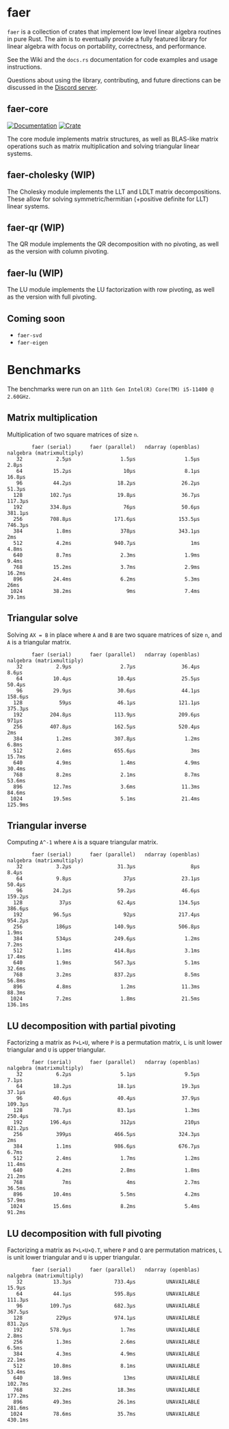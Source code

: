 # faer

`faer` is a collection of crates that implement low level linear algebra routines in pure Rust.
The aim is to eventually provide a fully featured library for linear algebra with focus on portability, correctness, and performance.

See the Wiki and the `docs.rs` documentation for code examples and usage instructions.

Questions about using the library, contributing, and future directions can be discussed in the [Discord server](https://discord.gg/Ak5jDsAFVZ).

## faer-core

[![Documentation](https://docs.rs/faer-core/badge.svg)](https://docs.rs/faer-core)
[![Crate](https://img.shields.io/crates/v/faer-core.svg)](https://crates.io/crates/faer-core)

The core module implements matrix structures, as well as BLAS-like matrix operations such as matrix multiplication and solving triangular linear systems.

## faer-cholesky (WIP)

The Cholesky module implements the LLT and LDLT matrix decompositions. These allow for solving symmetric/hermitian (+positive definite for LLT) linear systems.

## faer-qr (WIP)

The QR module implements the QR decomposition with no pivoting, as well as the version with column pivoting.

## faer-lu (WIP)

The LU module implements the LU factorization with row pivoting, as well as the version with full pivoting.

## Coming soon

- `faer-svd`
- `faer-eigen`

# Benchmarks

The benchmarks were run on an `11th Gen Intel(R) Core(TM) i5-11400 @ 2.60GHz`.

## Matrix multiplication

Multiplication of two square matrices of size `n`.

```
        faer (serial)      faer (parallel)   ndarray (openblas)      nalgebra (matrixmultiply)
   32           2.5µs                1.5µs                1.5µs                          2.8µs
   64          15.2µs                 10µs                8.1µs                         16.8µs
   96          44.2µs               18.2µs               26.2µs                         51.3µs
  128         102.7µs               19.8µs               36.7µs                        117.3µs
  192         334.8µs                 76µs               50.6µs                        381.1µs
  256         708.8µs              171.6µs              153.5µs                        746.3µs
  384           1.8ms                378µs              343.1µs                            2ms
  512           4.2ms              940.7µs                  1ms                          4.8ms
  640           8.7ms                2.3ms                1.9ms                          9.4ms
  768          15.2ms                3.7ms                2.9ms                         16.2ms
  896          24.4ms                6.2ms                5.3ms                           26ms
 1024          38.2ms                  9ms                7.4ms                         39.1ms
```

## Triangular solve

Solving `AX = B` in place where `A` and `B` are two square matrices of size `n`, and `A` is a triangular matrix.

```
        faer (serial)      faer (parallel)   ndarray (openblas)      nalgebra (matrixmultiply)
   32           2.9µs                2.7µs               36.4µs                          8.6µs
   64          10.4µs               10.4µs               25.5µs                         50.4µs
   96          29.9µs               30.6µs               44.1µs                        158.6µs
  128            59µs               46.1µs              121.1µs                        375.3µs
  192         204.8µs              113.9µs              209.6µs                          971µs
  256         407.8µs              162.5µs              520.4µs                            2ms
  384           1.2ms              307.8µs                1.2ms                          6.8ms
  512           2.6ms              655.6µs                  3ms                         15.7ms
  640           4.9ms                1.4ms                4.9ms                         30.4ms
  768           8.2ms                2.1ms                8.7ms                         53.6ms
  896          12.7ms                3.6ms               11.3ms                         84.6ms
 1024          19.5ms                5.1ms               21.4ms                        125.9ms
```

## Triangular inverse

Computing `A^-1` where `A` is a square triangular matrix.

```
        faer (serial)      faer (parallel)   ndarray (openblas)      nalgebra (matrixmultiply)
   32           3.2µs               31.3µs                  8µs                          8.4µs
   64           9.8µs                 37µs               23.1µs                         50.4µs
   96          24.2µs               59.2µs               46.6µs                        159.2µs
  128            37µs               62.4µs              134.5µs                        386.6µs
  192          96.5µs                 92µs              217.4µs                        954.2µs
  256           186µs              140.9µs              506.8µs                          1.9ms
  384           534µs              249.6µs                1.2ms                          7.2ms
  512           1.1ms              414.8µs                3.1ms                         17.4ms
  640           1.9ms              567.3µs                5.1ms                         32.6ms
  768           3.2ms              837.2µs                8.5ms                         56.8ms
  896           4.8ms                1.2ms               11.3ms                         88.3ms
 1024           7.2ms                1.8ms               21.5ms                        136.1ms
```

## LU decomposition with partial pivoting

Factorizing a matrix as `P×L×U`, where `P` is a permutation matrix, `L` is unit lower triangular and `U` is upper triangular.
```
        faer (serial)      faer (parallel)   ndarray (openblas)      nalgebra (matrixmultiply)
   32           6.2µs                5.1µs                9.5µs                          7.1µs
   64          18.2µs               18.1µs               19.3µs                         37.1µs
   96          40.6µs               40.4µs               37.9µs                        109.3µs
  128          78.7µs               83.1µs                1.3ms                        250.4µs
  192         196.4µs                312µs                210µs                        821.2µs
  256           399µs              466.5µs              324.3µs                            2ms
  384           1.1ms              986.6µs              676.7µs                          6.7ms
  512           2.4ms                1.7ms                1.2ms                         11.4ms
  640           4.2ms                2.8ms                1.8ms                         21.2ms
  768             7ms                  4ms                2.7ms                         36.5ms
  896          10.4ms                5.5ms                4.2ms                         57.9ms
 1024          15.6ms                8.2ms                5.4ms                         91.2ms
```

## LU decomposition with full pivoting

Factorizing a matrix as `P×L×U×Q.T`, where `P` and `Q` are permutation matrices, `L` is unit lower triangular and `U` is upper triangular.
```
        faer (serial)      faer (parallel)   ndarray (openblas)      nalgebra (matrixmultiply)
   32          13.3µs              733.4µs          UNAVAILABLE                         15.9µs
   64          44.1µs              595.8µs          UNAVAILABLE                        111.3µs
   96         109.7µs              682.3µs          UNAVAILABLE                        367.5µs
  128           229µs              974.1µs          UNAVAILABLE                        831.2µs
  192         578.9µs                1.7ms          UNAVAILABLE                          2.8ms
  256           1.3ms                2.6ms          UNAVAILABLE                          6.5ms
  384           4.3ms                4.9ms          UNAVAILABLE                         22.1ms
  512          10.8ms                8.1ms          UNAVAILABLE                         53.4ms
  640          18.9ms                 13ms          UNAVAILABLE                        102.7ms
  768          32.2ms               18.3ms          UNAVAILABLE                        177.2ms
  896          49.3ms               26.1ms          UNAVAILABLE                        281.6ms
 1024          78.6ms               35.7ms          UNAVAILABLE                        430.1ms
```
